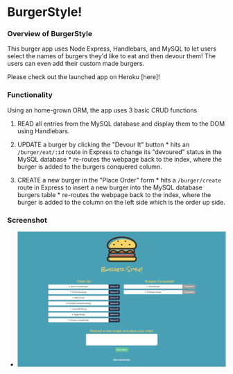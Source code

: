 # BurgerStyle!


### Overview of BurgerStyle
This burger app uses Node Express, Handlebars, and MySQL to let users select the names of burgers they'd like to eat and then devour them! The users can even add their custom made burgers.

Please check out the launched app on Heroku [here]!


### Functionality
Using an home-grown ORM, the app uses 3 basic CRUD functions

  1. READ all entries from the MySQL database and display them to the DOM using Handlebars.
  
  2. UPDATE a burger by clicking the "Devour It" button
    * hits an `/burger/eat/:id` route in Express to change its "devoured" status in the MySQL database
    * re-routes the webpage back to the index, where the burger is added to the burgers conquered column.

  3. CREATE a new burger in the "Place Order" form
    * hits a `/burger/create` route in Express to insert a new burger into the MySQL database burgers table
    * re-routes the webpage back to the index, where the burger is added to the column on the left side which is the order up side.


### Screenshot

  * ![Full Size](/public/assets/img/burgerStyle.png)
